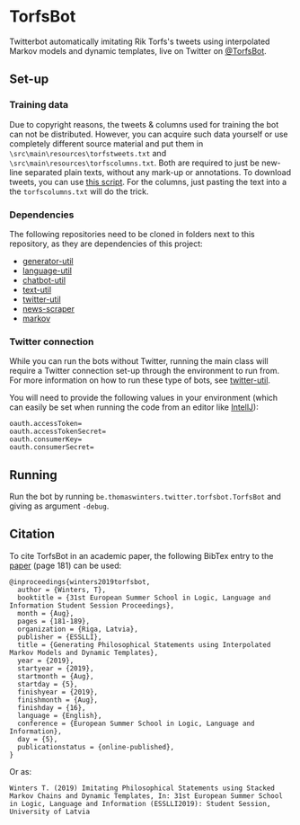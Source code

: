 # TorfsBot
Twitterbot automatically imitating Rik Torfs's tweets using interpolated Markov models and dynamic templates, live on Twitter on [@TorfsBot](https://twitter.com/TorfsBot).

## Set-up

### Training data
Due to copyright reasons, the tweets & columns used for training the bot can not be distributed.
However, you can acquire such data yourself or use completely different source material and put them in `\src\main\resources\torfstweets.txt` and `\src\main\resources\torfscolumns.txt`.
Both are required to just be new-line separated plain texts, without any mark-up or annotations.
To download tweets, you can use [this script](https://github.com/twinters/twitter-util/blob/master/src/main/java/be/thomaswinters/twitter/util/download/TweetDownloader.java).
For the columns, just pasting the text into a the `torfscolumns.txt` will do the trick.

### Dependencies

The following repositories need to be cloned in folders next to this repository, as they are dependencies of this project:
- [generator-util](https://github.com/twinters/generator-util)
- [language-util](https://github.com/twinters/language-util)
- [chatbot-util](https://github.com/twinters/chatbot-util)
- [text-util](https://github.com/twinters/text-util)
- [twitter-util](https://github.com/twinters/twitter-util)
- [news-scraper](https://github.com/twinters/news-scraper)
- [markov](https://github.com/twinters/markov)

### Twitter connection

While you can run the bots without Twitter, running the main class will require a Twitter connection set-up through the environment to run from.
For more information on how to run these type of bots, see [twitter-util](https://github.com/twinters/twitter-util).

You will need to provide the following values in your environment (which can easily be set when running the code from an editor like [IntellJ](https://www.jetbrains.com/idea/)):

```.env
oauth.accessToken=
oauth.accessTokenSecret=
oauth.consumerKey=
oauth.consumerSecret=
```


## Running

Run the bot by running `be.thomaswinters.twitter.torfsbot.TorfsBot` and giving as argument `-debug`.

## Citation
To cite TorfsBot in an academic paper, the following BibTex entry to the [paper](http://esslli2019.folli.info/wp-content/uploads/2019/08/tentative_proceedings.pdf) (page 181) can be used:

```
@inproceedings{winters2019torfsbot,
  author = {Winters, T},
  booktitle = {31st European Summer School in Logic, Language and Information Student Session Proceedings},
  month = {Aug},
  pages = {181-189},
  organization = {Riga, Latvia},
  publisher = {ESSLLI},
  title = {Generating Philosophical Statements using Interpolated Markov Models and Dynamic Templates},
  year = {2019},
  startyear = {2019},
  startmonth = {Aug},
  startday = {5},
  finishyear = {2019},
  finishmonth = {Aug},
  finishday = {16},
  language = {English},
  conference = {European Summer School in Logic, Language and Information},
  day = {5},
  publicationstatus = {online-published},
}
```


Or as:

```
Winters T. (2019) Imitating Philosophical Statements using Stacked Markov Chains and Dynamic Templates, In: 31st European Summer School in Logic, Language and Information (ESSLLI2019): Student Session, University of Latvia
```
